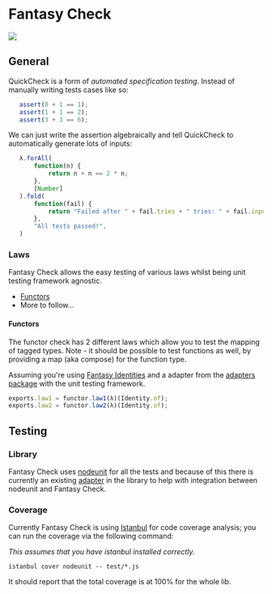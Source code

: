 # Fantasy Check

![](https://raw.github.com/puffnfresh/fantasy-land/master/logo.png)

## General

QuickCheck is a form of *automated specification testing*. Instead
of manually writing tests cases like so:

```javascript
   assert(0 + 1 == 1);
   assert(1 + 1 == 2);
   assert(3 + 3 == 6);
```

We can just write the assertion algebraically and tell QuickCheck to
automatically generate lots of inputs:

```javascript
   λ.forAll(
       function(n) {
           return n + n == 2 * n;
       },
       [Number]
   ).fold(
       function(fail) {
           return "Failed after " + fail.tries + " tries: " + fail.inputs.toString();
       },
       "All tests passed!",
   )
```

### Laws

Fantasy Check allows the easy testing of various laws whilst being
unit testing framework agnostic.

* [Functors](src/laws/functor.js)
* More to follow...

#### Functors

The functor check has 2 different laws which allow you to test the
mapping of tagged types. Note - it should be possible to test 
functions as well, by providing a map (aka compose) for the function
type.

Assuming you're using [Fantasy Identities](https://github.com/fantasyland/fantasy-identities)
and a adapter from the [adapters package](src/adapters) with the unit
testing framework.

```javascript
exports.law1 = functor.law1(λ)(Identity.of);
exports.law2 = functor.law2(λ)(Identity.of);
```

## Testing

### Library

Fantasy Check uses [nodeunit](https://github.com/caolan/nodeunit) for 
all the tests and because of this there is currently an existing 
[adapter](test/lib/test.js) in the library to help with integration 
between nodeunit and Fantasy Check.

### Coverage

Currently Fantasy Check is using [Istanbul](https://github.com/gotwarlost/istanbul) 
for code coverage analysis; you can run the coverage via the following
command:

_This assumes that you have istanbul installed correctly._

```
istanbul cover nodeunit -- test/*.js
```

It should report that the total coverage is at 100% for the whole lib.